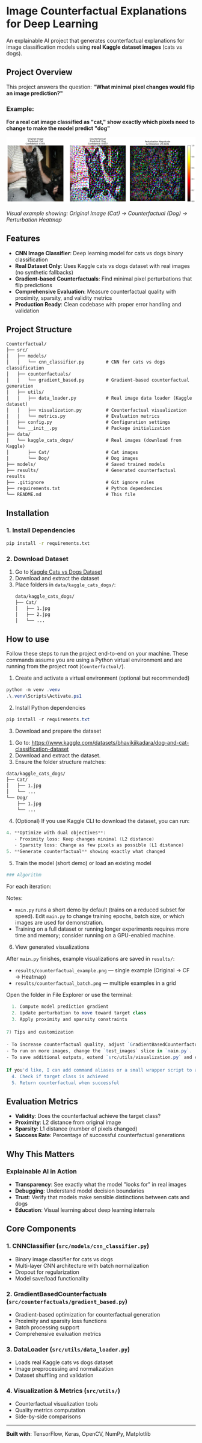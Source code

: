 # Image Counterfactual Explanations for Deep Learning

An explainable AI project that generates counterfactual explanations for image classification models using **real Kaggle dataset images** (cats vs dogs).

## Project Overview

This project answers the question: **"What minimal pixel changes would flip an image prediction?"**

### Example:
**For a real cat image classified as "cat," show exactly which pixels need to change to make the model predict "dog"**

![Counterfactual Example](assets/counterfactual_example.png)

*Visual example showing: Original Image (Cat) → Counterfactual (Dog) → Perturbation Heatmap*

## Features

- **CNN Image Classifier**: Deep learning model for cats vs dogs binary classification
- **Real Dataset Only**: Uses Kaggle cats vs dogs dataset with real images (no synthetic fallbacks)
- **Gradient-based Counterfactuals**: Find minimal pixel perturbations that flip predictions
- **Comprehensive Evaluation**: Measure counterfactual quality with proximity, sparsity, and validity metrics
- **Production Ready**: Clean codebase with proper error handling and validation

## Project Structure

```
Counterfactual/
├── src/
│   ├── models/
│   │   └── cnn_classifier.py        # CNN for cats vs dogs classification
│   ├── counterfactuals/
│   │   └── gradient_based.py        # Gradient-based counterfactual generation
│   ├── utils/
│   │   ├── data_loader.py           # Real image data loader (Kaggle dataset)
│   │   ├── visualization.py         # Counterfactual visualization
│   │   └── metrics.py               # Evaluation metrics
│   ├── config.py                    # Configuration settings
│   └── __init__.py                  # Package initialization
├── data/
│   └── kaggle_cats_dogs/            # Real images (download from Kaggle)
│       ├── Cat/                     # Cat images
│       └── Dog/                     # Dog images
├── models/                          # Saved trained models
├── results/                         # Generated counterfactual results
├── .gitignore                       # Git ignore rules
├── requirements.txt                 # Python dependencies
└── README.md                        # This file
```

## Installation

### 1. Install Dependencies
```bash
pip install -r requirements.txt
```

### 2. Download Dataset
1. Go to [Kaggle Cats vs Dogs Dataset](https://www.kaggle.com/datasets/bhavikjikadara/dog-and-cat-classification-dataset)
2. Download and extract the dataset
3. Place folders in `data/kaggle_cats_dogs/`:
   ```
   data/kaggle_cats_dogs/
   ├── Cat/
   │   ├── 1.jpg
   │   ├── 2.jpg
   │   └── ...
## How to use

Follow these steps to run the project end-to-end on your machine. These commands assume you are using a Python virtual environment and are running from the project root (`Counterfactual/`).

1) Create and activate a virtual environment (optional but recommended)

```powershell
python -m venv .venv
.\.venv\Scripts\Activate.ps1
```

2) Install Python dependencies

```powershell
pip install -r requirements.txt
```

3) Download and prepare the dataset

1. Go to: https://www.kaggle.com/datasets/bhavikjikadara/dog-and-cat-classification-dataset
2. Download and extract the dataset.
3. Ensure the folder structure matches:

```
data/kaggle_cats_dogs/
├── Cat/
│   ├── 1.jpg
│   └── ...
└── Dog/
    ├── 1.jpg
    └── ...
```

4) (Optional) If you use Kaggle CLI to download the dataset, you can run:

```powershell
4. **Optimize with dual objectives**:
   - Proximity loss: Keep changes minimal (L2 distance)
   - Sparsity loss: Change as few pixels as possible (L1 distance)
5. **Generate counterfactual** showing exactly what changed

```

5) Train the model (short demo) or load an existing model

```powershell
### Algorithm
```
For each iteration:

Notes:
- `main.py` runs a short demo by default (trains on a reduced subset for speed). Edit `main.py` to change training epochs, batch size, or which images are used for demonstration.
- Training on a full dataset or running longer experiments requires more time and memory; consider running on a GPU-enabled machine.

6) View generated visualizations

After `main.py` finishes, example visualizations are saved in `results/`:

- `results/counterfactual_example.png` — single example (Original → CF → Heatmap)
- `results/counterfactual_batch.png` — multiple examples in a grid

Open the folder in File Explorer or use the terminal:

```powershell
  1. Compute model prediction gradient
  2. Update perturbation to move toward target class
  3. Apply proximity and sparsity constraints

7) Tips and customization

- To increase counterfactual quality, adjust `GradientBasedCounterfactuals` parameters (e.g., `max_iterations`, loss weights) in `src/counterfactuals/gradient_based.py` or via the `main.py` call.
- To run on more images, change the `test_images` slice in `main.py`.
- To save additional outputs, extend `src/utils/visualization.py` and call the desired plotting function in `main.py`.

If you'd like, I can add command aliases or a small wrapper script to automate dataset setup and demo runs.
  4. Check if target class is achieved
  5. Return counterfactual when successful
```

## Evaluation Metrics

- **Validity**: Does the counterfactual achieve the target class?
- **Proximity**: L2 distance from original image
- **Sparsity**: L1 distance (number of pixels changed)
- **Success Rate**: Percentage of successful counterfactual generations

## Why This Matters

### Explainable AI in Action
- **Transparency**: See exactly what the model "looks for" in real images
- **Debugging**: Understand model decision boundaries
- **Trust**: Verify that models make sensible distinctions between cats and dogs
- **Education**: Visual learning about deep learning internals

## Core Components

### 1. CNNClassifier (`src/models/cnn_classifier.py`)
- Binary image classifier for cats vs dogs
- Multi-layer CNN architecture with batch normalization
- Dropout for regularization
- Model save/load functionality

### 2. GradientBasedCounterfactuals (`src/counterfactuals/gradient_based.py`)
- Gradient-based optimization for counterfactual generation
- Proximity and sparsity loss functions
- Batch processing support
- Comprehensive evaluation metrics

### 3. DataLoader (`src/utils/data_loader.py`)
- Loads real Kaggle cats vs dogs dataset
- Image preprocessing and normalization
- Dataset shuffling and validation

### 4. Visualization & Metrics (`src/utils/`)
- Counterfactual visualization tools
- Quality metrics computation
- Side-by-side comparisons

---

**Built with**: TensorFlow, Keras, OpenCV, NumPy, Matplotlib